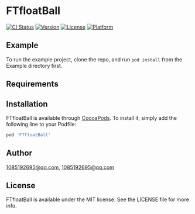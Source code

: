 # FTfloatBall

[![CI Status](https://img.shields.io/travis/1085192695@qq.com/FTfloatBall.svg?style=flat)](https://travis-ci.org/1085192695@qq.com/FTfloatBall)
[![Version](https://img.shields.io/cocoapods/v/FTfloatBall.svg?style=flat)](https://cocoapods.org/pods/FTfloatBall)
[![License](https://img.shields.io/cocoapods/l/FTfloatBall.svg?style=flat)](https://cocoapods.org/pods/FTfloatBall)
[![Platform](https://img.shields.io/cocoapods/p/FTfloatBall.svg?style=flat)](https://cocoapods.org/pods/FTfloatBall)

## Example

To run the example project, clone the repo, and run `pod install` from the Example directory first.

## Requirements

## Installation

FTfloatBall is available through [CocoaPods](https://cocoapods.org). To install
it, simply add the following line to your Podfile:

```ruby
pod 'FTfloatBall'
```

## Author

1085192695@qq.com, 1085192695@qq.com

## License

FTfloatBall is available under the MIT license. See the LICENSE file for more info.
